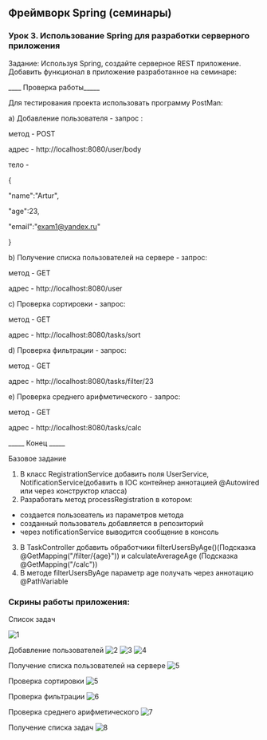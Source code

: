 ## Фреймворк Spring (семинары)
### Урок 3. Использование Spring для разработки серверного приложения

Задание: Используя Spring, создайте серверное REST приложение. 
Добавить функционал в приложение разработанное на семинаре:

____ Проверка работы_____

Для теcтирования проекта использовать программу PostMan:

a) Добавление пользователя - запрос :

метод - POST

адрес - http://localhost:8080/user/body

тело -

{

"name":"Artur",

"age":23,

"email":"exam1@yandex.ru"

}

b) Получение списка пользователей на сервере - запрос:

метод - GET

адрес - http://localhost:8080/user

c) Проверка сортировки - запрос:

метод - GET

адрес - http://localhost:8080/tasks/sort

d) Проверка фильтрации - запрос:

метод - GET

адрес - http://localhost:8080/tasks/filter/23

e) Проверка среднего арифметического - запрос:

метод - GET

адрес - http://localhost:8080/tasks/calc


_____ Конец _____

Базовое задание
1) В класс RegistrationService добавить поля UserService, NotificationService(добавить в IOC контейнер аннотацией @Autowired или через конструктор класса)
2) Разработать метод processRegistration в котором:
- создается пользователь из параметров метода
- созданный пользователь добавляется в репозиторий
- через notificationService выводится сообщение в консоль
3) В TaskController добавить обработчики filterUsersByAge()(Подсказка @GetMapping("/filter/{age}")) и calculateAverageAge (Подсказка @GetMapping("/calc"))
4) В методе filterUsersByAge параметр age получать через аннотацию @PathVariable

### Скрины работы приложения:

Список задач

![1]()

Добавление пользователей
![2]()
![3]()
![4]()

Получение списка пользователей на сервере
![5]()

Проверка сортировки
![5]()

Проверка фильтрации
![6]()

Проверка среднего арифметического
![7]()

Получение списка задач
![8]()











